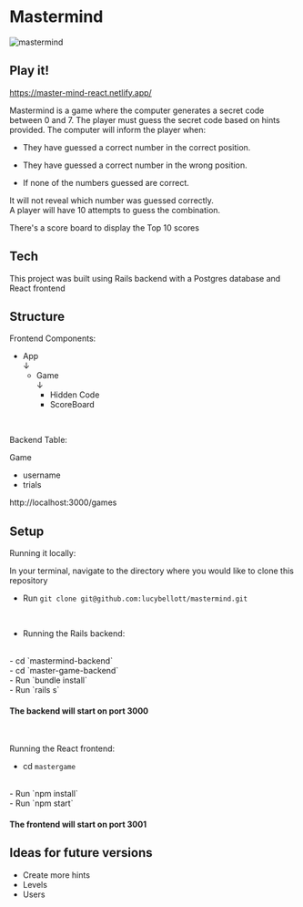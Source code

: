 # Mastermind
<!-- ![mastermind](https://iili.io/5Q7Je9.png) -->
![mastermind](https://i.postimg.cc/rwDpSqHf/Screen-Shot-2023-08-28-at-3-41-45-PM.png)
<br/>

## Play it!
https://master-mind-react.netlify.app/
<br/>

Mastermind is a game where the computer generates a secret code between 0 and 7. The player must guess the secret code based on hints provided. The computer will inform the player when:
<br/>
- They have guessed a correct number in the correct position.

- They have guessed a correct number in the wrong position. 

- If none of the numbers guessed are correct. 

It will not reveal which number was guessed correctly.
<br/>
A player will have 10 attempts to guess the combination.
<br/>

There's a score board to display the Top 10 scores


## Tech 

This project was built using Rails backend with a Postgres database and React frontend

## Structure

 Frontend Components:

- App <br/>
↓ <br/>
  - Game <br/>
↓ <br/>
    - Hidden Code <br/>  
    - ScoreBoard

<br/>

Backend Table:

Game
  - username 
  - trials 

  http://localhost:3000/games


## Setup

Running it locally:

In your terminal, navigate to the directory where you would like to clone this repository
<br/>

 - Run `git clone git@github.com:lucybellott/mastermind.git `
 <br/>

 - Running the Rails backend:
 <br/>
 - cd `mastermind-backend`
 <br/>
 - cd `master-game-backend`
 <br/>
 - Run `bundle install` 
 <br/>
 - Run `rails s`
 <br/>

 #### The backend will start on port 3000
 <br/>


 Running the React frontend:
 <br/>
 - cd   `mastergame`
 <br/>
 - Run `npm install`
 <br/>
 - Run `npm start`
 <br/>

#### The frontend will start on port 3001

## Ideas for future versions

- Create more hints
- Levels
- Users 





